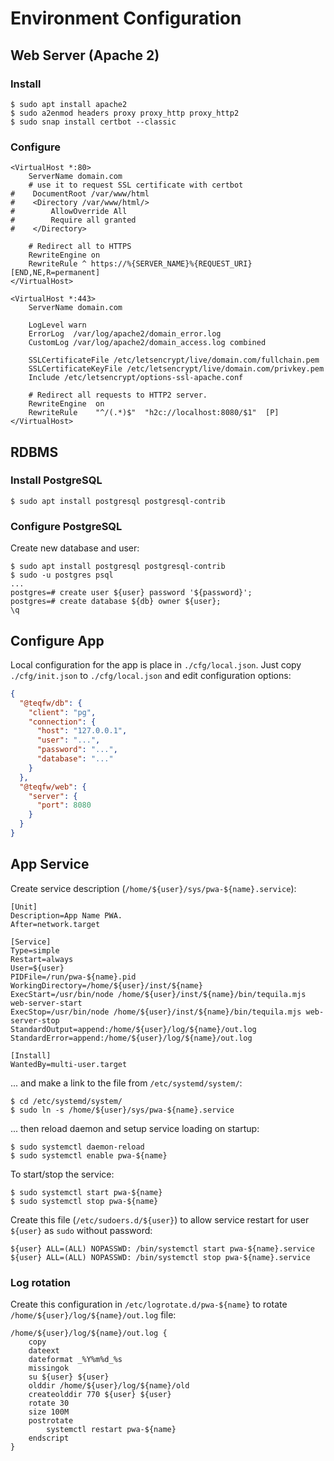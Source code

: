 # Environment Configuration

## Web Server (Apache 2)

### Install

```shell
$ sudo apt install apache2
$ sudo a2enmod headers proxy proxy_http proxy_http2
$ sudo snap install certbot --classic
```

### Configure

```apacheconf
<VirtualHost *:80>
    ServerName domain.com
    # use it to request SSL certificate with certbot
#    DocumentRoot /var/www/html
#    <Directory /var/www/html/>
#        AllowOverride All
#        Require all granted
#    </Directory>

    # Redirect all to HTTPS
    RewriteEngine on
    RewriteRule ^ https://%{SERVER_NAME}%{REQUEST_URI} [END,NE,R=permanent]
</VirtualHost>

<VirtualHost *:443>
    ServerName domain.com

    LogLevel warn
    ErrorLog  /var/log/apache2/domain_error.log
    CustomLog /var/log/apache2/domain_access.log combined

    SSLCertificateFile /etc/letsencrypt/live/domain.com/fullchain.pem
    SSLCertificateKeyFile /etc/letsencrypt/live/domain.com/privkey.pem
    Include /etc/letsencrypt/options-ssl-apache.conf

    # Redirect all requests to HTTP2 server.
    RewriteEngine  on
    RewriteRule    "^/(.*)$"  "h2c://localhost:8080/$1"  [P]
</VirtualHost>
```

## RDBMS

### Install PostgreSQL

```shell
$ sudo apt install postgresql postgresql-contrib
```

### Configure PostgreSQL

Create new database and user:

```shell
$ sudo apt install postgresql postgresql-contrib
$ sudo -u postgres psql
...
postgres=# create user ${user} password '${password}';
postgres=# create database ${db} owner ${user};
\q
```

## Configure App

Local configuration for the app is place in `./cfg/local.json`. Just copy `./cfg/init.json` to `./cfg/local.json` and
edit configuration options:

```json
{
  "@teqfw/db": {
    "client": "pg",
    "connection": {
      "host": "127.0.0.1",
      "user": "...",
      "password": "...",
      "database": "..."
    }
  },
  "@teqfw/web": {
    "server": {
      "port": 8080
    }
  }
}
```

## App Service

Create service description (`/home/${user}/sys/pwa-${name}.service`):

```
[Unit]
Description=App Name PWA.
After=network.target

[Service]
Type=simple
Restart=always
User=${user}
PIDFile=/run/pwa-${name}.pid
WorkingDirectory=/home/${user}/inst/${name}
ExecStart=/usr/bin/node /home/${user}/inst/${name}/bin/tequila.mjs web-server-start
ExecStop=/usr/bin/node /home/${user}/inst/${name}/bin/tequila.mjs web-server-stop
StandardOutput=append:/home/${user}/log/${name}/out.log
StandardError=append:/home/${user}/log/${name}/out.log

[Install]
WantedBy=multi-user.target
```

... and make a link to the file from `/etc/systemd/system/`:

```shell
$ cd /etc/systemd/system/
$ sudo ln -s /home/${user}/sys/pwa-${name}.service
```

... then reload daemon and setup service loading on startup:

```shell
$ sudo systemctl daemon-reload
$ sudo systemctl enable pwa-${name}
```

To start/stop the service:

```shell
$ sudo systemctl start pwa-${name}
$ sudo systemctl stop pwa-${name}
```

Create this file (`/etc/sudoers.d/${user}`) to allow service restart for user `${user}` as `sudo` without password:

```
${user} ALL=(ALL) NOPASSWD: /bin/systemctl start pwa-${name}.service
${user} ALL=(ALL) NOPASSWD: /bin/systemctl stop pwa-${name}.service
```

### Log rotation

Create this configuration in `/etc/logrotate.d/pwa-${name}` to rotate `/home/${user}/log/${name}/out.log` file:

```
/home/${user}/log/${name}/out.log {
    copy
    dateext
    dateformat _%Y%m%d_%s
    missingok
    su ${user} ${user}
    olddir /home/${user}/log/${name}/old
    createolddir 770 ${user} ${user}
    rotate 30
    size 100M
    postrotate
        systemctl restart pwa-${name}
    endscript
}
```